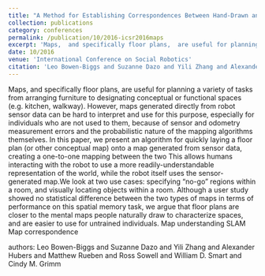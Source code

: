 ```yaml
---
title: "A Method for Establishing Correspondences Between Hand-Drawn and Sensor-Generated Maps"
collection: publications
category: conferences
permalink: /publication/10/2016-icsr2016maps
excerpt: 'Maps,  and specifically floor plans,  are useful for planning a variety of tasks from arranging furniture to designating conceptual or functional spaces (e.g.  kitchen,  walkway). However,  maps generated directly from robot sensor data can be hard to interpret and use for this purpose,  especially for individuals who are not used to them,  because of sensor and odometry measurement errors and the probabilistic nature of the mapping algorithms themselves. In this paper,  we present an algorithm for quickly laying a floor plan (or other conceptual map) onto a map generated from sensor data,  creating a one-to-one mapping between the two This allows humans interacting with the robot to use a more readily-understandable representation of the world,  while the robot itself uses the sensor-generated map.We look at two use cases: specifying “no-go” regions within a room,  and visually locating objects within a room. Although a user study showed no statistical difference between the two types of maps in terms of performance on this spatial memory task,  we argue that floor plans are closer to the mental maps people naturally draw to characterize spaces,  and are easier to use for untrained individuals. Map understanding SLAM Map correspondence , '
date: 10/2016
venue: 'International Conference on Social Robotics'
citation: 'Leo Bowen-Biggs and Suzanne Dazo and Yili Zhang and Alexander Hubers and Matthew Rueben and Ross Sowell and William D. Smart and Cindy M. Grimm'
---
```

Maps,  and specifically floor plans,  are useful for planning a variety of tasks from arranging furniture to designating conceptual or functional spaces (e.g.  kitchen,  walkway). However,  maps generated directly from robot sensor data can be hard to interpret and use for this purpose,  especially for individuals who are not used to them,  because of sensor and odometry measurement errors and the probabilistic nature of the mapping algorithms themselves. In this paper,  we present an algorithm for quickly laying a floor plan (or other conceptual map) onto a map generated from sensor data,  creating a one-to-one mapping between the two This allows humans interacting with the robot to use a more readily-understandable representation of the world,  while the robot itself uses the sensor-generated map.We look at two use cases: specifying “no-go” regions within a room,  and visually locating objects within a room. Although a user study showed no statistical difference between the two types of maps in terms of performance on this spatial memory task,  we argue that floor plans are closer to the mental maps people naturally draw to characterize spaces,  and are easier to use for untrained individuals. Map understanding SLAM Map correspondence 

authors: Leo Bowen-Biggs and Suzanne Dazo and Yili Zhang and Alexander Hubers and Matthew Rueben and Ross Sowell and William D. Smart and Cindy M. Grimm